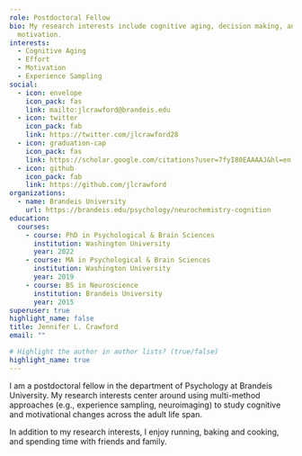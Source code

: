 ```yaml
---
role: Postdoctoral Fellow
bio: My research interests include cognitive aging, decision making, and
  motivation.
interests:
  - Cognitive Aging
  - Effort
  - Motivation
  - Experience Sampling
social:
  - icon: envelope
    icon_pack: fas
    link: mailto:jlcrawford@brandeis.edu
  - icon: twitter
    icon_pack: fab
    link: https://twitter.com/jlcrawford28
  - icon: graduation-cap
    icon_pack: fas
    link: https://scholar.google.com/citations?user=7fyI80EAAAAJ&hl=en
  - icon: github
    icon_pack: fab
    link: https://github.com/jlcrawford
organizations:
  - name: Brandeis University
    url: https://brandeis.edu/psychology/neurochemistry-cognition
education:
  courses:
    - course: PhD in Psychological & Brain Sciences
      institution: Washington University
      year: 2022
    - course: MA in Psychological & Brain Sciences
      institution: Washington University
      year: 2019
    - course: BS in Neuroscience
      institution: Brandeis University
      year: 2015
superuser: true
highlight_name: false
title: Jennifer L. Crawford
email: ""

# Highlight the author in author lists? (true/false)
highlight_name: true
---
```

I am a postdoctoral fellow in the department of Psychology at Brandeis University. My research interests center around using multi-method approaches (e.g., experience sampling, neuroimaging) to study cognitive and motivational changes across the adult life span. 

In addition to my research interests, I enjoy running, baking and cooking, and spending time with friends and family.


